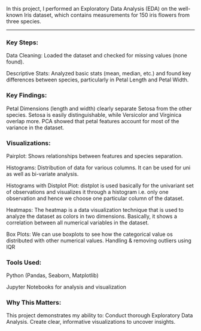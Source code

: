 In this project, I performed an Exploratory Data Analysis (EDA) on the well-known Iris dataset, which contains measurements for 150 iris flowers from three species.

---

### Key Steps:
Data Cleaning: Loaded the dataset and checked for missing values (none found).

Descriptive Stats: Analyzed basic stats (mean, median, etc.) and found key differences between species, particularly in Petal Length and Petal Width.

### Key Findings:
Petal Dimensions (length and width) clearly separate Setosa from the other species.
Setosa is easily distinguishable, while Versicolor and Virginica overlap more.
PCA showed that petal features account for most of the variance in the dataset.

### Visualizations:
Pairplot: Shows relationships between features and species separation.

Histograms: Distribution of data for various columns. It can be used for uni as well as bi-variate analysis.

Histograms with Distplot Plot: distplot is used basically for the univariant set of observations and visualizes it through a histogram i.e. only one observation and hence we choose one particular column of the dataset.

Heatmaps: The heatmap is a data visualization technique that is used to analyze the dataset as colors in two dimensions. Basically, it shows a correlation between all numerical variables in the dataset.

Box Plots: We can use boxplots to see how the categorical value os distributed with other numerical values.
Handling & removing outliers using IQR

### Tools Used:
Python (Pandas, Seaborn, Matplotlib)

Jupyter Notebooks for analysis and visualization

### Why This Matters:
This project demonstrates my ability to:
Conduct thorough Exploratory Data Analysis.
Create clear, informative visualizations to uncover insights.


